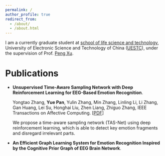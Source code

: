 ```yaml
---
permalink: /
author_profile: true
redirect_from: 
  - /about/
  - /about.html
---
```


I am a currently graduate student at [school of life science and technology](https://www.life.uestc.edu.cn/), University of Electronic Science and Technology of China ([UESTC](https://www.uestc.edu.cn/)), under the supervision of Prof. [Peng Xu](https://www.life.uestc.edu.cn/sznr2.jsp?urltype=news.NewsContentUrl&wbtreeid=1221&wbnewsid=3559).

# **Publications**
- **Unsupervised Time-Aware Sampling Network with Deep Reinforcement Learning for EEG-Based Emotion Recognition**.

  Yongtao Zhang, **Yue Pan**, Yulin Zhang, Min Zhang, Linling Li, Li Zhang, Gan Huang, Lei Su, Honghai Liu, Zhen Liang, Zhiguo Zhang, IEEE Transactions on Affective Computing. [[PDF](https://ieeexplore.ieee.org/stamp/stamp.jsp?tp=&arnumber=10264207)]

  We propose a time-aware sampling network (TAS-Net) using deep reinforcement learning, which is able to detect key emotion fragments and disregard irrelevant parts. 
- **An Efficient Graph Learning System for Emotion Recognition Inspired by the Cognitive Prior Graph of EEG Brain Network**.
